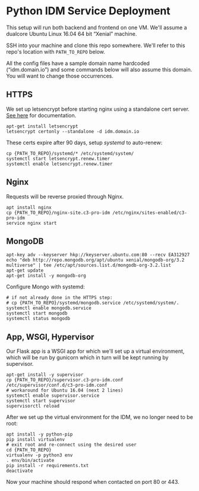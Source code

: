 Python IDM Service Deployment
=============================

This setup will run both backend and frontend on one VM.
We'll assume a dualcore Ubuntu Linux 16.04 64 bit “Xenial” machine.

SSH into your machine and clone this repo somewhere.
We'll refer to this repo's location with `PATH_TO_REPO` below.

All the config files have a sample domain name hardcoded (“idm.domain.io”) and some commands below will also assume this domain.
You will want to change those occurrences.


## HTTPS

We set up letsencrypt before starting nginx using a standalone cert server.
[See here](https://certbot.eff.org/#ubuntuxenial-nginx) for documentation.

    apt-get install letsencrypt
    letsencrypt certonly --standalone -d idm.domain.io

These certs expire after 90 days, setup _systemd_ to auto-renew:

    cp {PATH_TO_REPO}/systemd/* /etc/systemd/system/
    systemctl start letsencrypt.renew.timer
    systemctl enable letsencrypt.renew.timer


## Nginx

Requests will be reverse proxied through Nginx.

    apt install nginx
    cp {PATH_TO_REPO}/nginx-site.c3-pro-idm /etc/nginx/sites-enabled/c3-pro-idm
    service nginx start


## MongoDB

    apt-key adv --keyserver hkp://keyserver.ubuntu.com:80 --recv EA312927
    echo "deb http://repo.mongodb.org/apt/ubuntu xenial/mongodb-org/3.2 multiverse" | tee /etc/apt/sources.list.d/mongodb-org-3.2.list
    apt-get update
    apt-get install -y mongodb-org

Configure Mongo with systemd:

    # if not already done in the HTTPS step:
    # cp {PATH_TO_REPO}/systemd/mongodb.service /etc/systemd/system/.
    systemctl enable mongodb.service
    systemctl start mongodb
    systemctl status mongodb


## App, WSGI, Hypervisor

Our Flask app is a WSGI app for which we'll set up a virtual environment, which will be run by gunicorn which in turn will be kept running by supervisor.

    apt-get install -y supervisor
    cp {PATH_TO_REPO}/supervisor.c3-pro-idm.conf /etc/supervisor/conf.d/c3-pro-idm.conf
    # workaround for Ubuntu 16.04 (next 2 lines)
    systemctl enable supervisor.service
    systemctl start supervisor
    supervisorctl reload

After we set up the virtual environment for the IDM, we no longer need to be root:

    apt install -y python-pip
    pip install virtualenv
    # exit root and re-connect using the desired user
    cd {PATH_TO_REPO}
    virtualenv -p python3 env
    . env/bin/activate
    pip install -r requirements.txt
    deactivate

Now your machine should respond when contacted on port 80 or 443.

